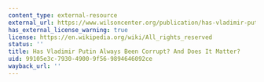 ```yaml
---
content_type: external-resource
external_url: https://www.wilsoncenter.org/publication/has-vladimir-putin-always-been-corrupt-and-does-it-matter
has_external_license_warning: true
license: https://en.wikipedia.org/wiki/All_rights_reserved
status: ''
title: Has Vladimir Putin Always Been Corrupt? And Does It Matter?
uid: 99105e3c-7930-4900-9f56-9894646092ce
wayback_url: ''
---
```

